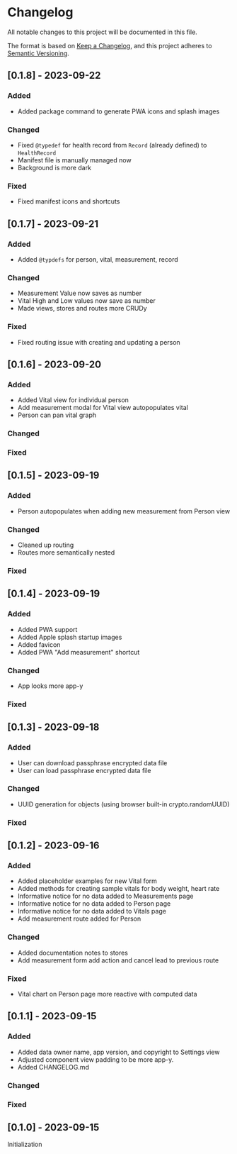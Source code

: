 # Changelog
All notable changes to this project will be documented in this file.

The format is based on [Keep a Changelog](https://keepachangelog.com/en/1.0.0/),
and this project adheres to [Semantic Versioning](https://semver.org/spec/v2.0.0.html).

## [0.1.8] - 2023-09-22

### Added
- Added package command to generate PWA icons and splash images

### Changed
- Fixed `@typedef` for health record from `Record` (already defined) to `HealthRecord`
- Manifest file is manually managed now
- Background is more dark

### Fixed
- Fixed manifest icons and shortcuts


## [0.1.7] - 2023-09-21

### Added
- Added `@typdefs` for person, vital, measurement, record

### Changed
- Measurement Value now saves as number
- Vital High and Low values now save as number
- Made views, stores and routes more CRUDy

### Fixed
- Fixed routing issue with creating and updating a person


## [0.1.6] - 2023-09-20

### Added
- Added Vital view for individual person
- Add measurement modal for Vital view autopopulates vital
- Person can pan vital graph

### Changed

### Fixed


## [0.1.5] - 2023-09-19

### Added
- Person autopopulates when adding new measurement from Person view

### Changed
- Cleaned up routing
- Routes more semantically nested

### Fixed


## [0.1.4] - 2023-09-19

### Added
- Added PWA support
- Added Apple splash startup images
- Added favicon
- Added PWA "Add measurement" shortcut

### Changed
- App looks more app-y

### Fixed


## [0.1.3] - 2023-09-18

### Added
- User can download passphrase encrypted data file
- User can load passphrase encrypted data file

### Changed
- UUID generation for objects (using browser built-in crypto.randomUUID)

### Fixed


## [0.1.2] - 2023-09-16

### Added
- Added placeholder examples for new Vital form
- Added methods for creating sample vitals for body weight, heart rate
- Informative notice for no data added to Measurements page
- Informative notice for no data added to Person page
- Informative notice for no data added to Vitals page
- Add measurement route added for Person

### Changed
- Added documentation notes to stores
- Add measurement form add action and cancel lead to previous route

### Fixed
- Vital chart on Person page more reactive with computed data


## [0.1.1] - 2023-09-15

### Added
- Added data owner name, app version, and copyright to Settings view
- Adjusted component view padding to be more app-y.
- Added CHANGELOG.md

### Changed

### Fixed

## [0.1.0] - 2023-09-15

Initialization